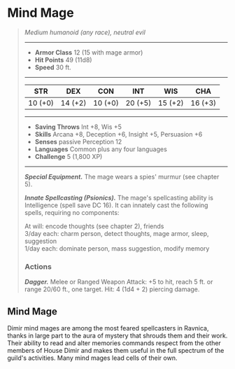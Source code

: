 # Mind Mage
>*Medium humanoid (any race), neutral evil*
>___
>- **Armor Class** 12 (15 with mage armor)
>- **Hit Points** 49 (11d8)
>- **Speed** 30 ft.
>___
>|STR|DEX|CON|INT|WIS|CHA|
>|:---:|:---:|:---:|:---:|:---:|:---:|
>|10 (+0)|14 (+2)|10 (+0)|20 (+5)|15 (+2)|16 (+3)|
>___
>- **Saving Throws** Int +8, Wis +5
>- **Skills** Arcana +8, Deception +6, Insight +5, Persuasion +6
>- **Senses** passive Perception 12
>- **Languages** Common plus any four languages
>- **Challenge** 5 (1,800 XP)
>___
>***Special Equipment.*** The mage wears a spies' murmur (see chapter 5).  
>
>***Innate Spellcasting (Psionics).*** The mage's spellcasting ability is Intelligence (spell save DC 16). It can innately cast the following spells, requiring no components:  
>
>At will: encode thoughts (see chapter 2), friends  
>3/day each: charm person, detect thoughts, mage armor, sleep, suggestion  
>1/day each: dominate person, mass suggestion, modify memory  
>
>### Actions
>***Dagger.*** Melee  or Ranged Weapon Attack: +5 to hit, reach 5 ft. or range 20/60 ft., one target. Hit: 4 (1d4 + 2) piercing damage.
## Mind Mage
Dimir mind mages are among the most feared spellcasters in Ravnica, thanks in large part to the aura of mystery that shrouds them and their work. Their ability to read and alter memories commands respect from the other members of House Dimir and makes them useful in the full spectrum of the guild's activities. Many mind mages lead cells of their own.